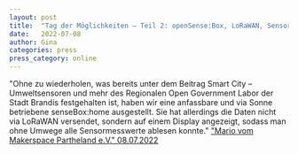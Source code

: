 ```yaml
---
layout: post
title:  "Tag der Möglichkeiten – Teil 2: openSense:Box, LoRaWAN, Sensorendaten, 3D-Druck und Photovoltaik"
date:   2022-07-08 
author: Gina
categories: press
press_category: online
---
```

"Ohne zu wiederholen, was bereits unter dem Beitrag Smart City – Umweltsensoren und mehr des Regionalen Open Government Labor der Stadt Brandis festgehalten ist, haben wir eine anfassbare und via Sonne betriebene senseBox:home ausgestellt. Sie hat allerdings die Daten nicht via LoRaWAN versendet, sondern auf einem Display angezeigt, sodass man ohne Umwege alle Sensormesswerte ablesen konnte."
<a href="https://makerspace-partheland.de/tag-der-moeglichkeiten-teil-2-opensensebox-lorawan-sensorendaten-3d-druck-und-photovoltaik/">"Mario vom Makerspace Partheland e.V." 08.07.2022</a>
